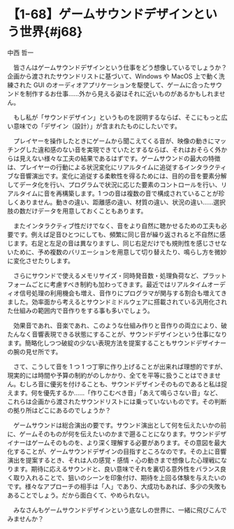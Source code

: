 # 【1-68】ゲームサウンドデザインという世界{#j68}

<div class="author">中西 哲一</div>

　皆さんはゲームサウンドデザインという仕事をどう想像しているでしょうか？ 企画から渡されたサウンドリストに基づいて、Windows や MacOS 上で動く洗練された GUI のオーディオアプリケーションを駆使して、ゲームに合ったサウンドを制作するお仕事……外から見える姿はそれに近いものがあるかもしれません。

　もし私が「サウンドデザイン」というものを説明するならば、そこにもっと広い意味での「デザイン（設計）」が含まれたものにしたいです。

　プレイヤーを操作したときにゲームから聞こえてくる音が、映像の動きにマッチングした違和感のない音を実現できていたとするならば、それはおそらく外からは見えない様々な工夫の結果であるはずです。ゲームサウンドの最大の特徴は、プレイヤーの行動による状況変化にリアルタイムに追従するインタラクティブな音響演出です。変化に追従する柔軟性を得るためには、目的の音を要素分解してデータ化を行い、プログラムで状況に応じた要素のコントロールを行い、リアルタイムに音を再構築します。1 つの音は複数の音で構成されていることが珍しくありません。動きの違い、距離感の違い、材質の違い、状況の違い……選択肢の数だけデータを用意しておくこともあります。

　またインタラクティブ性だけでなく、音をより自然に聴かせるための工夫も必要です。例えば足音ひとつにしても、頻繁に同じ音が繰り返されると不自然に感じます。右足と左足の音は異なりますし、同じ右足だけでも規則性を感じさせないために、予め複数のバリエーションを用意して切り替えたり、鳴らし方を微妙に変化させたりします。

　さらにサウンドで使えるメモリサイズ・同時発音数・処理負荷など、プラットフォームごとに考慮すべき制約も加わってきます。最近ではリアルタイムオーディオ信号処理の利用機会も増え、音作りにプログラマが関与する割合も増えてきました。効率面から考えるとサウンドミドルウェアに搭載されている汎用化された仕組みの範囲内で音作りをする事も多いでしょう。

　効果音であれ、音楽であれ、このような仕組み作りと音作りの両立により、破たんなく音響表現できる状態にすることが、サウンドデザインという仕事になります。簡略化しつつ破綻の少ない表現方法を提案することもサウンドデザイナーの腕の見せ所です。

　さて、こうして音を 1 つ 1 つ丁寧に作り上げることが出来れば理想的ですが、現実的には時間や予算の制約がのしかかり、全てを平等に扱うことはできません。むしろ音に優劣を付けることも、サウンドデザインそのものであると私は捉えます。何を優先するか……「作りこむべき音」「あえて鳴らさない音」など、これらは企画から渡されたサウンドリストには乗っていないものです。その判断の拠り所はどこにあるのでしょうか？

　ゲームサウンドは総合演出の要です。サウンド演出として何を伝えたいかの前に、ゲームそのものが何を伝えたいのかまで遡ることになります。サウンドデザイナーはゲームそのものを、より深く理解する必要があります。その意図を最大化することが、ゲームサウンドデザインの目指すところなのです。その上に音響演出を提案するとき、それは人の感覚・感情・心の動きまで想像した心理戦になります。期待に応えるサウンドと、良い意味でそれを裏切る意外性をバランス良く取り入れることで、狙いのシーンを印象付け、期待を上回る体験を与えたいのです。様々なアプローチの相手は「人」であり、大成功もあれば、多少の失敗もあることでしょう。だから面白くて、やめられない。

　みなさんもゲームサウンドデザインという底なしの世界に、一緒に飛びこんでみませんか？
